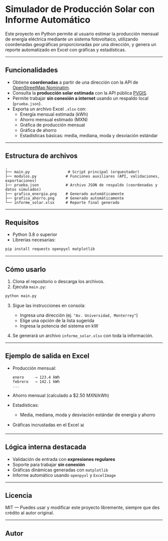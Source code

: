 # Simulador de Producción Solar con Informe Automático

Este proyecto en Python permite al usuario estimar la producción mensual de energía eléctrica mediante un sistema fotovoltaico, utilizando coordenadas geográficas proporcionadas por una dirección, y genera un reporte automatizado en Excel con gráficas y estadísticas.

---

## Funcionalidades

- Obtiene **coordenadas** a partir de una dirección con la API de [OpenStreetMap Nominatim](https://nominatim.openstreetmap.org).
- Consulta la **producción solar estimada** con la API pública [PVGIS](https://re.jrc.ec.europa.eu/pvg_tools/es/tools.html).
- Permite trabajar **sin conexión a internet** usando un respaldo local (`prueba.json`).
- Exporta un archivo Excel `.xlsx` con:
  - Energía mensual estimada (kWh)
  - Ahorro mensual estimado (MXN)
  - Gráfica de producción mensual
  - Gráfica de ahorro
  - Estadísticas básicas: media, mediana, moda y desviación estándar

---

## Estructura de archivos

```
.
├── main.py                 # Script principal (orquestador)
├── modulos.py             # Funciones auxiliares (API, validaciones, exportaciones)
├── prueba.json            # Archivo JSON de respaldo (coordenadas y datos simulados)
├── grafica_energia.png    # Generado automáticamente
├── grafica_ahorro.png     # Generado automáticamente
└── informe_solar.xlsx     # Reporte final generado
```

---

## Requisitos

- Python 3.8 o superior
- Librerías necesarias:

```bash
pip install requests openpyxl matplotlib
```

---

## Cómo usarlo

1. Clona el repositorio o descarga los archivos.
2. Ejecuta `main.py`:

```bash
python main.py
```

3. Sigue las instrucciones en consola:
   - Ingresa una dirección (ej. `"Av. Universidad, Monterrey"`)
   - Elige una opción de la lista sugerida
   - Ingresa la potencia del sistema en kW

4. Se generará un archivo `informe_solar.xlsx` con toda la información.

---

## Ejemplo de salida en Excel

- Producción mensual:
  ```
  enero     → 123.4 kWh
  febrero   → 142.1 kWh
  ...
  ```

- Ahorro mensual (calculado a $2.50 MXN/kWh)

- Estadísticas:
  - Media, mediana, moda y desviación estándar de energía y ahorro

- Gráficas incrustadas en el Excel 📊

---

## Lógica interna destacada

- Validación de entrada con **expresiones regulares**
- Soporte para trabajar **sin conexión**
- Gráficas dinámicas generadas con `matplotlib`
- Informe automático usando `openpyxl` y `ExcelImage`

---

## Licencia

MIT — Puedes usar y modificar este proyecto libremente, siempre que des crédito al autor original.

---

## Autor


